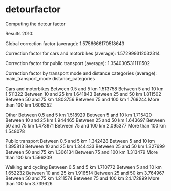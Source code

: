 # detourfactor
Computing the detour factor

Results 2010:

Global correction factor (average): 1.5756666170518643

Correction factor for cars and motorbikes (average): 1.572999312032314

Correction factor for public transport (average): 1.3540305311111502

Correction factor by transport mode and distance categories (average): main_transport_mode  distance_categories  

Cars and motorbikes  Between 0.5 and 5 km      1.513758
                     Between 5 and 10 km       1.511322
                     Between 10 and 25 km      1.641843
                     Between 25 and 50 km      1.811502
                     Between 50 and 75 km      1.803756
                     Between 75 and 100 km     1.769244
                     More than 100 km          1.606252

Other                Between 0.5 and 5 km      1.518929
                     Between 5 and 10 km       1.715420
                     Between 10 and 25 km      1.944465
                     Between 25 and 50 km      1.643697
                     Between 50 and 75 km      1.473971
                     Between 75 and 100 km     2.095377
                     More than 100 km          1.548078

Public transport     Between 0.5 and 5 km      1.342428
                     Between 5 and 10 km       1.395813
                     Between 10 and 25 km      1.344433
                     Between 25 and 50 km      1.327699
                     Between 50 and 75 km      1.306134
                     Between 75 and 100 km     1.313479
                     More than 100 km          1.596209

Walking and cycling  Between 0.5 and 5 km      1.710772
                     Between 5 and 10 km       1.652232
                     Between 10 and 25 km      1.916514
                     Between 25 and 50 km      3.764967
                     Between 50 and 75 km      1.211574
                     Between 75 and 100 km    24.172899
                     More than 100 km          3.739626
